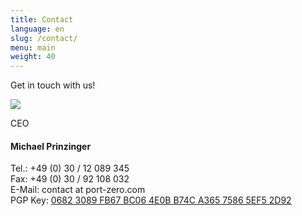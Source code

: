 ```yaml
---
title: Contact
language: en
slug: /contact/
menu: main
weight: 40
---
```


Get in touch with us!

<div class="team">
    <article class="teammember">
            <img src="/img/team/michael.png" class="teammember-image" />
            <div class="teammember-text">
                <p class="position nomargin">CEO</p>
                <h4>Michael Prinzinger</h4>
Tel.: +49 (0) 30 / 12 089 345<br />
Fax: +49 (0) 30 / 92 108 032<br />
E-Mail: contact at port-zero.com<br />
PGP Key: <a href="/pubkey.asc">0682 3089 FB67 BC06 4E0B B74C A365 7586 5EF5 2D92</a>
            </div>
        </article>
</div>
